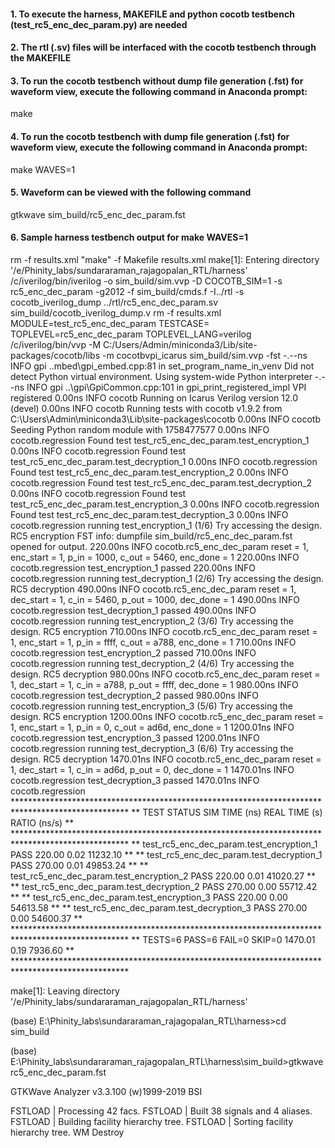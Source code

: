 #### 1. To execute the harness, MAKEFILE and python cocotb testbench (test_rc5_enc_dec_param.py) are needed
#### 2. The rtl (.sv) files will be interfaced with the cocotb testbench through the MAKEFILE 
#### 3. To run the cocotb testbench without dump file generation (.fst) for waveform view, execute the following command in Anaconda prompt:
   make
#### 4. To run the cocotb testbench with dump file generation (.fst) for waveform view, execute the following command in Anaconda prompt:
   make WAVES=1
#### 5. Waveform can be viewed with the following command
   gtkwave sim_build/rc5_enc_dec_param.fst
#### 6. Sample harness testbench output for make WAVES=1
rm -f results.xml
"make" -f Makefile results.xml
make[1]: Entering directory '/e/Phinity_labs/sundararaman_rajagopalan_RTL/harness'
/c/iverilog/bin/iverilog -o sim_build/sim.vvp -D COCOTB_SIM=1 -s rc5_enc_dec_param -g2012 -f sim_build/cmds.f -I../rtl -s cocotb_iverilog_dump  ../rtl/rc5_enc_dec_param.sv sim_build/cocotb_iverilog_dump.v
rm -f results.xml
MODULE=test_rc5_enc_dec_param TESTCASE= TOPLEVEL=rc5_enc_dec_param TOPLEVEL_LANG=verilog \
         /c/iverilog/bin/vvp -M C:/Users/Admin/miniconda3/Lib/site-packages/cocotb/libs -m cocotbvpi_icarus   sim_build/sim.vvp -fst
     -.--ns INFO     gpi                                ..mbed\gpi_embed.cpp:81   in set_program_name_in_venv        Did not detect Python virtual environment. Using system-wide Python interpreter
     -.--ns INFO     gpi                                ..\gpi\GpiCommon.cpp:101  in gpi_print_registered_impl       VPI registered
     0.00ns INFO     cocotb                             Running on Icarus Verilog version 12.0 (devel)
     0.00ns INFO     cocotb                             Running tests with cocotb v1.9.2 from C:\Users\Admin\miniconda3\Lib\site-packages\cocotb
     0.00ns INFO     cocotb                             Seeding Python random module with 1758477577
     0.00ns INFO     cocotb.regression                  Found test test_rc5_enc_dec_param.test_encryption_1
     0.00ns INFO     cocotb.regression                  Found test test_rc5_enc_dec_param.test_decryption_1
     0.00ns INFO     cocotb.regression                  Found test test_rc5_enc_dec_param.test_encryption_2
     0.00ns INFO     cocotb.regression                  Found test test_rc5_enc_dec_param.test_decryption_2
     0.00ns INFO     cocotb.regression                  Found test test_rc5_enc_dec_param.test_encryption_3
     0.00ns INFO     cocotb.regression                  Found test test_rc5_enc_dec_param.test_decryption_3
     0.00ns INFO     cocotb.regression                  running test_encryption_1 (1/6)
                                                          Try accessing the design.
RC5 encryption
FST info: dumpfile sim_build/rc5_enc_dec_param.fst opened for output.
   220.00ns INFO     cocotb.rc5_enc_dec_param           reset = 1, enc_start = 1, p_in = 1000, c_out = 5460, enc_done = 1
   220.00ns INFO     cocotb.regression                  test_encryption_1 passed
   220.00ns INFO     cocotb.regression                  running test_decryption_1 (2/6)
                                                          Try accessing the design.
RC5 decryption
   490.00ns INFO     cocotb.rc5_enc_dec_param           reset = 1, dec_start = 1, c_in = 5460, p_out = 1000, dec_done = 1
   490.00ns INFO     cocotb.regression                  test_decryption_1 passed
   490.00ns INFO     cocotb.regression                  running test_encryption_2 (3/6)
                                                          Try accessing the design.
RC5 encryption
   710.00ns INFO     cocotb.rc5_enc_dec_param           reset = 1, enc_start = 1, p_in = ffff, c_out = a788, enc_done = 1
   710.00ns INFO     cocotb.regression                  test_encryption_2 passed
   710.00ns INFO     cocotb.regression                  running test_decryption_2 (4/6)
                                                          Try accessing the design.
RC5 decryption
   980.00ns INFO     cocotb.rc5_enc_dec_param           reset = 1, dec_start = 1, c_in = a788, p_out = ffff, dec_done = 1
   980.00ns INFO     cocotb.regression                  test_decryption_2 passed
   980.00ns INFO     cocotb.regression                  running test_encryption_3 (5/6)
                                                          Try accessing the design.
RC5 encryption
  1200.00ns INFO     cocotb.rc5_enc_dec_param           reset = 1, enc_start = 1, p_in = 0, c_out = ad6d, enc_done = 1
  1200.01ns INFO     cocotb.regression                  test_encryption_3 passed
  1200.01ns INFO     cocotb.regression                  running test_decryption_3 (6/6)
                                                          Try accessing the design.
RC5 decryption
  1470.01ns INFO     cocotb.rc5_enc_dec_param           reset = 1, dec_start = 1, c_in = ad6d, p_out = 0, dec_done = 1
  1470.01ns INFO     cocotb.regression                  test_decryption_3 passed
  1470.01ns INFO     cocotb.regression                  **************************************************************************************************
                                                        ** TEST                                      STATUS  SIM TIME (ns)  REAL TIME (s)  RATIO (ns/s) **
                                                        **************************************************************************************************
                                                        ** test_rc5_enc_dec_param.test_encryption_1   PASS         220.00           0.02      11232.10  **
                                                        ** test_rc5_enc_dec_param.test_decryption_1   PASS         270.00           0.01      49853.24  **
                                                        ** test_rc5_enc_dec_param.test_encryption_2   PASS         220.00           0.01      41020.27  **
                                                        ** test_rc5_enc_dec_param.test_decryption_2   PASS         270.00           0.00      55712.42  **
                                                        ** test_rc5_enc_dec_param.test_encryption_3   PASS         220.00           0.00      54613.58  **
                                                        ** test_rc5_enc_dec_param.test_decryption_3   PASS         270.00           0.00      54600.37  **
                                                        **************************************************************************************************
                                                        ** TESTS=6 PASS=6 FAIL=0 SKIP=0                           1470.01           0.19       7936.60  **
                                                        **************************************************************************************************

make[1]: Leaving directory '/e/Phinity_labs/sundararaman_rajagopalan_RTL/harness'

(base) E:\Phinity_labs\sundararaman_rajagopalan_RTL\harness>cd sim_build

(base) E:\Phinity_labs\sundararaman_rajagopalan_RTL\harness\sim_build>gtkwave rc5_enc_dec_param.fst

GTKWave Analyzer v3.3.100 (w)1999-2019 BSI

FSTLOAD | Processing 42 facs.
FSTLOAD | Built 38 signals and 4 aliases.
FSTLOAD | Building facility hierarchy tree.
FSTLOAD | Sorting facility hierarchy tree.
WM Destroy

